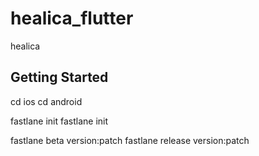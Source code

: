 # healica_flutter

healica

## Getting Started

cd ios
cd android

fastlane init
fastlane init

fastlane beta version:patch
fastlane release version:patch
